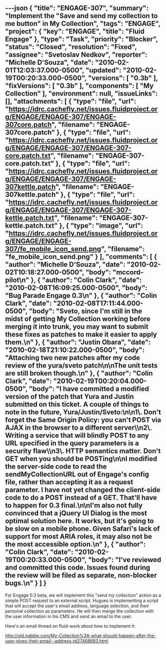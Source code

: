 ---json
{
  "title": "ENGAGE-307",
  "summary": "Implement the \"Save and send my collection to me button\" in My Collection",
  "tags": "ENGAGE",
  "project": {
    "key": "ENGAGE",
    "title": "Fluid Engage"
  },
  "type": "Task",
  "priority": "Blocker",
  "status": "Closed",
  "resolution": "Fixed",
  "assignee": "Svetoslav Nedkov",
  "reporter": "Michelle D'Souza",
  "date": "2010-02-01T12:03:37.000-0500",
  "updated": "2010-02-19T00:20:33.000-0500",
  "versions": [
    "0.3b"
  ],
  "fixVersions": [
    "0.3b"
  ],
  "components": [
    "My Collection"
  ],
  "environment": null,
  "issueLinks": [],
  "attachments": [
    {
      "type": "file",
      "url": "https://idrc.cachefly.net/issues.fluidproject.org/ENGAGE/ENGAGE-307/ENGAGE-307core.patch",
      "filename": "ENGAGE-307core.patch"
    },
    {
      "type": "file",
      "url": "https://idrc.cachefly.net/issues.fluidproject.org/ENGAGE/ENGAGE-307/ENGAGE-307-core.patch.txt",
      "filename": "ENGAGE-307-core.patch.txt"
    },
    {
      "type": "file",
      "url": "https://idrc.cachefly.net/issues.fluidproject.org/ENGAGE/ENGAGE-307/ENGAGE-307kettle.patch",
      "filename": "ENGAGE-307kettle.patch"
    },
    {
      "type": "file",
      "url": "https://idrc.cachefly.net/issues.fluidproject.org/ENGAGE/ENGAGE-307/ENGAGE-307-kettle.patch.txt",
      "filename": "ENGAGE-307-kettle.patch.txt"
    },
    {
      "type": "image",
      "url": "https://idrc.cachefly.net/issues.fluidproject.org/ENGAGE/ENGAGE-307/fe_mobile_icon_send.png",
      "filename": "fe_mobile_icon_send.png"
    }
  ],
  "comments": [
    {
      "author": "Michelle D'Souza",
      "date": "2010-02-02T10:18:27.000-0500",
      "body": "mccord-pilot\n"
    },
    {
      "author": "Colin Clark",
      "date": "2010-02-08T16:09:25.000-0500",
      "body": "Bug Parade Engage 0.3\n"
    },
    {
      "author": "Colin Clark",
      "date": "2010-02-08T17:11:44.000-0500",
      "body": "Sveto, since I'm still in the midst of getting My Collection working before merging it into trunk, you may want to submit these fixes as patches to make it easier to apply them.\n"
    },
    {
      "author": "Justin Obara",
      "date": "2010-02-18T21:10:22.000-0500",
      "body": "Attaching two new patches after my code review of the yura/sveto patch\n\nThe unit tests are still broken though.\n"
    },
    {
      "author": "Colin Clark",
      "date": "2010-02-19T00:20:04.000-0500",
      "body": "I have committed a modified version of the patch that Yura and Justin submitted on this ticket. A couple of things to note in the future, Yura/Justin/Sveto:\n\n1\\. Don't forget the Same Origin Policy: you can't POST via AJAX in the browser to a different server\\\n2\\. Writing a service that will blindly POST to any URL specified in the query parameters is a security flaw\\\n3\\. HTTP semantics matter. Don't GET when you should be POSTing\n\nI modified the server-side code to read the sendMyCollectionURL out of Engage's config file, rather than accepting it as a request parameter. I have not yet changed the client-side code to do a POST instead of a GET. That'll have to happen for 0.3 final.\n\nI'm also not fully convinced that a jQuery UI Dialog is the most optimal solution here. It works, but it's going to be slow on a mobile phone. Given Safari's lack of support for most ARIA roles, it may also not be the most accessible option.\n"
    },
    {
      "author": "Colin Clark",
      "date": "2010-02-19T00:20:33.000-0500",
      "body": "I've reviewed and committed this code. Issues found during the review will be filed as separate, non-blocker bugs.\n"
    }
  ]
}
---
For Engage 0.3 beta, we will implement this "send my collection" action as a simple POST request to an external script. Hugues is implementing a script that will accept the user's email address, language selection, and their personal collection as parameters. He will then merge the collection with the user information in his CMS and send an email to the user.

Here's an email thread on fluid-work about how to implement it:

<http://old.nabble.com/My-Collection%3A-what-should-happen-after-the-user-gives-their-email--address-td27468683.html>

        